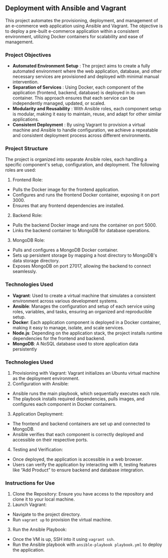 ## Deployment with Ansible and Vagrant

This project automates the provisioning, deployment, and management of an e-commerce web application using Ansible and Vagrant. The objective is to deploy a pre-built e-commerce application within a consistent environment, utilizing Docker containers for scalability and ease of management.

### Project Objectives

-  **Automated Environment Setup** : The project aims to create a fully automated environment where the web application, database, and other necessary services are provisioned and deployed with minimal manual intervention.
-  **Separation of Services** : Using Docker, each component of the application (frontend, backend, database) is deployed in its own container. This approach ensures that each service can be independently managed, updated, or scaled.
-  **Modularity and Reusability** : With Ansible roles, each component setup is modular, making it easy to maintain, reuse, and adapt for other similar applications.
-  **Consistent Deployment** : By using Vagrant to provision a virtual machine and Ansible to handle configuration, we achieve a repeatable and consistent deployment process across different environments.

### Project Structure

The project is organized into separate Ansible roles, each handling a specific component's setup, configuration, and deployment. The following roles are used:

1. Frontend Role:
  - Pulls the Docker image for the frontend application.
  - Configures and runs the frontend Docker container, exposing it on port 3000.
  - Ensures that any frontend dependencies are installed.

2. Backend Role:
  - Pulls the backend Docker image and runs the container on port 5000.
  - Links the backend container to MongoDB for database operations.

3. MongoDB Role:
  - Pulls and configures a MongoDB Docker container.
  - Sets up persistent storage by mapping a host directory to MongoDB's data storage directory.
  - Exposes MongoDB on port 27017, allowing the backend to connect seamlessly.


### Technologies Used

- **Vagrant**: Used to create a virtual machine that simulates a consistent environment across various development systems.
- **Ansible**: Manages the configuration and setup of each service using roles, variables, and tasks, ensuring an organized and reproducible setup.
- **Docker**: Each application component is deployed in a Docker container, making it easy to manage, isolate, and scale services.
- **Node.js**: Depending on the application stack, the project installs runtime dependencies for the frontend and backend.
- **MongoDB**: A NoSQL database used to store application data persistently

### Technologies Used


1. Provisioning with Vagrant: Vagrant initializes an Ubuntu virtual machine as the deployment environment.
2. Configuration with Ansible:
  - Ansible runs the main playbook, which sequentially executes each role.
  - The playbook installs required dependencies, pulls images, and configures each component in Docker containers.
3. Application Deployment:
  - The frontend and backend containers are set up and connected to MongoDB.
  - Ansible verifies that each component is correctly deployed and accessible on their respective ports.
4. Testing and Verification:
  - Once deployed, the application is accessible in a web browser.
  - Users can verify the application by interacting with it, testing features like “Add Product” to ensure backend and database integration.


 ### Instructions for Use

1. Clone the Repository: Ensure you have access to the repository and clone it to your local machine.
2. Launch Vagrant:
  - Navigate to the project directory.
  - Run `vagrant up` to provision the virtual machine.
3. Run the Ansible Playbook:
  - Once the VM is up, SSH into it using `vagrant ssh`.
  - Run the Ansible playbook with `ansible-playbook playbook.yml` to deploy the application.